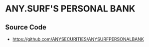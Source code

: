 # ANY.SURF'S PERSONAL BANK

## Source Code

 * https://github.com/ANYSECURITIES/ANYSURFPERSONALBANK
